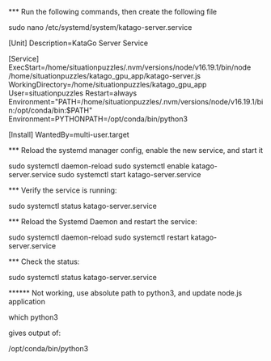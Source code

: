 *** Run the following commands, then create the following file

sudo nano /etc/systemd/system/katago-server.service

[Unit]
Description=KataGo Server Service

[Service]
ExecStart=/home/situationpuzzles/.nvm/versions/node/v16.19.1/bin/node /home/situationpuzzles/katago_gpu_app/katago-server.js
WorkingDirectory=/home/situationpuzzles/katago_gpu_app
User=situationpuzzles
Restart=always
Environment="PATH=/home/situationpuzzles/.nvm/versions/node/v16.19.1/bin:/opt/conda/bin:$PATH"
Environment=PYTHONPATH=/opt/conda/bin/python3

[Install]
WantedBy=multi-user.target

*** Reload the systemd manager config, enable the new service, and start it

sudo systemctl daemon-reload
sudo systemctl enable katago-server.service
sudo systemctl start katago-server.service

*** Verify the service is running:

sudo systemctl status katago-server.service

*** Reload the Systemd Daemon and restart the service:

sudo systemctl daemon-reload
sudo systemctl restart katago-server.service

*** Check the status:

sudo systemctl status katago-server.service

****** Not working, use absolute path to python3, and update node.js application

which python3

gives output of:

/opt/conda/bin/python3
